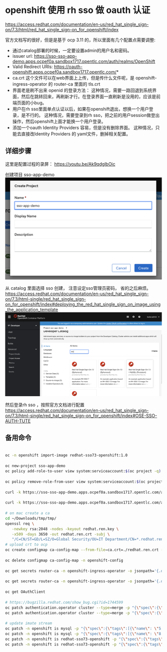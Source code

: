 # openshift 使用 rh sso 做 oauth 认证

https://access.redhat.com/documentation/en-us/red_hat_single_sign-on/7.3/html/red_hat_single_sign-on_for_openshift/index

官方文档写的很好，但是是基于 ocp 3.11 的，所以里面有几个配置点需要调整:
- 通过catalog部署的时候，一定要设置admin的用户名和密码。
- issuer url: https://sso-sso-app-demo.apps.ocpef0a.sandbox1717.opentlc.com/auth/realms/OpenShift 
- Valid Redirect URIs: https://oauth-openshift.apps.ocpef0a.sandbox1717.opentlc.com/*
- ca.crt 这个文件可以在web界面上上传，但是传什么文件呢，是 openshift-ingress-operator 的 router-ca 里面的 tls.crt
- 界面老是刷不出来 openid 的登录方法： 这种情况，需要一路回退到系统界面，然后在跳转回来，再刷新才行。在登录界面一直刷新是没用的，应该是前端页面的小bug。
- 用户在rh sso里面单点认证以后，如果在openshift退出，想换一个用户登录，是不行的。 这种情况，需要登录到rh sso，把之前的用户session做登出操作，然后openshift上面才能换一个用户登录。
- 添加一个oauth Identity Providers 容易，但是没有删除界面。 这种情况，只能去直接改Identity Providers 的 yaml文件，删掉相关配置。

## 详细步骤

这里是配置过程的录屏：
https://youtu.be/Ak9qdgIbOic

创建项目 sso-app-demo
![](imgs/2020-03-04-19-24-18.png)

从 catalog 里面选择 sso 创建， 注意设定sso管理员密码， 省的之后麻烦。
https://access.redhat.com/documentation/en-us/red_hat_single_sign-on/7.3/html-single/red_hat_single_sign-on_for_openshift/index#deploying_the_red_hat_single_sign_on_image_using_the_application_template
![](imgs/2020-03-04-19-25-18.png)

然后登录rh sso ，按照官方文档进行配置
https://access.redhat.com/documentation/en-us/red_hat_single_sign-on/7.3/html-single/red_hat_single_sign-on_for_openshift/index#OSE-SSO-AUTH-TUTE


## 备用命令

```bash

oc -n openshift import-image redhat-sso73-openshift:1.0

oc new-project sso-app-demo
oc policy add-role-to-user view system:serviceaccount:$(oc project -q):default

oc policy remove-role-from-user view system:serviceaccount:$(oc project -q):default

curl -k https://sso-sso-app-demo.apps.ocpef0a.sandbox1717.opentlc.com/auth/realms/OpenShift/.well-known/openid-configuration | python -m json.tool | grep issuer

curl -k https://sso-sso-app-demo.apps.ocpef0a.sandbox1717.opentlc.com/auth/realms/OpenShift/.well-known/openid-configuration | jq | less

# on mac create a ca
cd ~/Downloads/tmp/tmp/
openssl req \
   -newkey rsa:2048 -nodes -keyout redhat.ren.key \
   -x509 -days 3650 -out redhat.ren.crt -subj \
   "/C=CN/ST=GD/L=SZ/O=Global Security/OU=IT Department/CN=*.redhat.ren"
# upload crt to ocp
oc create configmap ca-config-map --from-file=ca.crt=./redhat.ren.crt -n openshift-config

oc delete configmap ca-config-map -n openshift-config

oc get secrets router-ca -n openshift-ingress-operator -o jsonpath='{.data.tls\.crt}' | base64 -d > router.ca.crt

oc get secrets router-ca -n openshift-ingress-operator -o jsonpath='{.data.tls\.key}' | base64 -d

oc get OAuthClient

# https://bugzilla.redhat.com/show_bug.cgi?id=1744599
oc patch authentication.operator cluster --type=merge -p "{\"spec\":{\"operatorLogLevel\": \"TraceAll\"}}"
oc patch authentication.operator cluster --type=merge -p "{\"spec\":{\"operatorLogLevel\": \"\"}}"

# update imate stream
oc patch -n openshift is mysql -p "{\"spec\":{\"tags\":[{\"name\": \"5.7\",\"from\":{\"name\":\"registry.redhat.ren:5443/registry.redhat.io/rhscl/mysql-57-rhel7:latest\"}}]}}"
oc patch -n openshift is mysql -p "{\"spec\":{\"tags\":[{\"name\": \"8.0\",\"from\":{\"name\":\"registry.redhat.ren:5443/registry.redhat.io/rhscl/mysql-80-rhel7:latest\"}}]}}"
oc patch -n openshift is redhat-sso73-openshift -p "{\"spec\":{\"tags\":[{\"name\": \"1.0\",\"from\":{\"name\":\"registry.redhat.ren:5443/registry.redhat.io/redhat-sso-7/sso73-openshift:1.0\"}}]}}"
oc patch -n openshift is redhat-sso73-openshift -p "{\"spec\":{\"tags\":[{\"name\": \"latest\",\"from\":{\"name\":\"registry.redhat.ren:5443/registry.redhat.io/redhat-sso-7/sso73-openshift:1.0\"}}]}}"
```